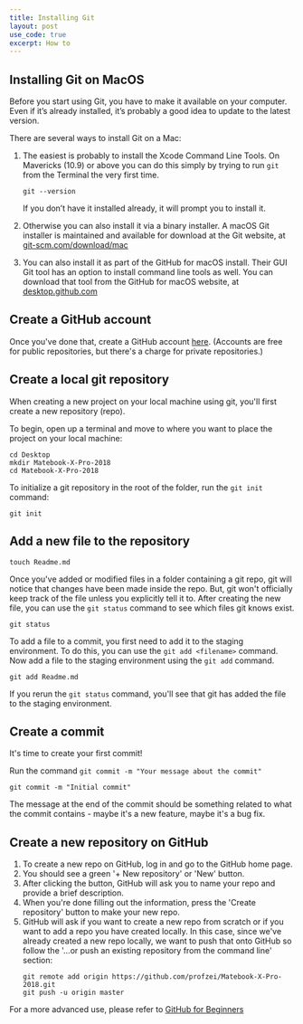```yaml
---
title: Installing Git
layout: post
use_code: true
excerpt: How to 
---
```


## Installing Git on MacOS

Before you start using Git, you have to make it available on your computer. 
Even if it’s already installed, it’s probably a good idea to update to the latest version.

There are several ways to install Git on a Mac:

1.	The easiest is probably to install the Xcode Command Line Tools. On Mavericks (10.9) or above you can do this simply by trying to run ```git``` from the 
	Terminal the very first time.
	
	```
	git --version
	```
	If you don’t have it installed already, it will prompt you to install it.
2.	Otherwise you can also install it via a binary installer. A macOS Git installer is maintained and available for download at the Git website, 
	at [git-scm.com/download/mac](https://git-scm.com/download/mac)
3. 	You can also install it as part of the GitHub for macOS install. Their GUI Git tool has an option to install command line tools as well. 
	You can download that tool from the GitHub for macOS website, at [desktop.github.com](https://desktop.github.com)

## Create a GitHub account
Once you've done that, create a GitHub account [here](https://github.com/join). (Accounts are free for public repositories, but there's a charge for private repositories.)

## Create a local git repository
When creating a new project on your local machine using git, you'll first create a new repository (repo).

To begin, open up a terminal and move to where you want to place the project on your local machine:

```
cd Desktop
mkdir Matebook-X-Pro-2018
cd Matebook-X-Pro-2018
```
To initialize a git repository in the root of the folder, run the ```git init``` command:

```
git init
```

## Add a new file to the repository
```
touch Readme.md
```
Once you've added or modified files in a folder containing a git repo, git will notice that changes have been made inside the repo. 
But, git won't officially keep track of the file unless you explicitly tell it to.
After creating the new file, you can use the ```git status``` command to see which files git knows exist.

```
git status
```

To add a file to a commit, you first need to add it to the staging environment. To do this, you can use the ```git add <filename>``` command.
Now add a file to the staging environment using the ```git add``` command.

```
git add Readme.md
```
If you rerun the ```git status``` command, you'll see that git has added the file to the staging environment.

## Create a commit
It's time to create your first commit!

Run the command ```git commit -m "Your message about the commit"```

```
git commit -m "Initial commit"
```
The message at the end of the commit should be something related to what the commit contains - maybe it's a new feature, maybe it's a bug fix.

## Create a new repository on GitHub
1.	To create a new repo on GitHub, log in and go to the GitHub home page.
2.  You should see a green '+ New repository' or 'New' button.
3.	After clicking the button, GitHub will ask you to name your repo and provide a brief description.
4.	When you're done filling out the information, press the 'Create repository' button to make your new repo.
5. 	GitHub will ask if you want to create a new repo from scratch or if you want to add a repo you have created locally. In this case, since we've already created 
	a new repo locally, we want to push that onto GitHub so follow the '...or push an existing repository from the command line' section:
	```
	git remote add origin https://github.com/profzei/Matebook-X-Pro-2018.git
	git push -u origin master
	```
	
For a more advanced use, please refer to [GitHub for Beginners](https://product.hubspot.com/blog/git-and-github-tutorial-for-beginners)